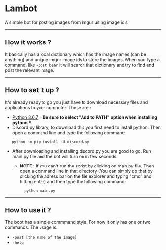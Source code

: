 # Lambot
A simple bot for posting images from imgur using image id s

-----------------------

## How it works ?

It basically has a local dictionary which has the image names (can be anything) and unique imgur image ids to store the images.
When you type a command, like ```-post bear``` it will search that dictionary and try to find and post the relevant image.

--------------

## How to set it up ?

It's already ready to go you just have to download necessary files and applications to your computer. These are :

  * [Python 3.6.7](https://www.python.org/ftp/python/3.6.7/python-3.6.7-amd64.exe)
  !! **Be sure to select "Add to PATH" option when installing python** !!
  * Discord.py library, to download this you first need to install python. Then open a command line and type the following command:
  
  ```
     python -m pip install -U discord.py
  ```
  
  * After downloading and installing discord.py you are good to go. Run main.py file and the bot will turn on in few seconds.
    
    * **NOTE :** If you can't run the script by clicking on main.py file. Then open a command line in that directory (You can simply do that by clicking the adress bar on the file explorer and typing "cmd" and hitting enter) and then type the following command :
      ```
        python main.py
      ```

--------------------

## How to use it ?

The boot has a simple commmand style. For now it only has one or two commands. The usage is:
  * ```-post [the name of the image]```
  * ``` -help ```
            
           
  
